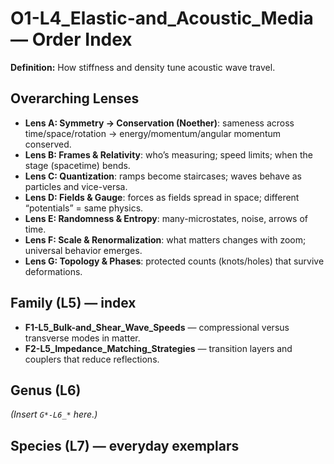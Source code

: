 # O1-L4_Elastic-and_Acoustic_Media — Order Index
**Definition:** How stiffness and density tune acoustic wave travel.

## Overarching Lenses

- **Lens A: Symmetry -> Conservation (Noether)**: sameness across time/space/rotation → energy/momentum/angular momentum conserved.
- **Lens B: Frames & Relativity**: who’s measuring; speed limits; when the stage (spacetime) bends.
- **Lens C: Quantization**: ramps become staircases; waves behave as particles and vice-versa.
- **Lens D: Fields & Gauge**: forces as fields spread in space; different “potentials” = same physics.
- **Lens E: Randomness & Entropy**: many-microstates, noise, arrows of time.
- **Lens F: Scale & Renormalization**: what matters changes with zoom; universal behavior emerges.
- **Lens G: Topology & Phases**: protected counts (knots/holes) that survive deformations.

## Family (L5) — index
- **F1-L5_Bulk-and_Shear_Wave_Speeds** — compressional versus transverse modes in matter.
- **F2-L5_Impedance_Matching_Strategies** — transition layers and couplers that reduce reflections.

## Genus (L6)
_(Insert `G*-L6_*` here.)_

## Species (L7) — everyday exemplars
